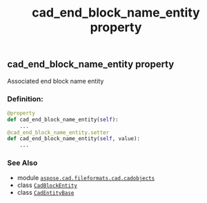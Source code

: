 ﻿---
title: cad_end_block_name_entity property
second_title: Aspose.CAD for Python via .NET API References
description: 
type: docs
weight: 150
url: /python-net/aspose.cad.fileformats.cad.cadobjects/cadblockentity/cad_end_block_name_entity/
is_root: false
---

## cad_end_block_name_entity property


Associated end block name entity
### Definition:
```python
@property
def cad_end_block_name_entity(self):
    ...
@cad_end_block_name_entity.setter
def cad_end_block_name_entity(self, value):
    ...
```

### See Also
* module [`aspose.cad.fileformats.cad.cadobjects`](../../)
* class [`CadBlockEntity`](/cad/python-net/aspose.cad.fileformats.cad.cadobjects/cadblockentity)
* class [`CadEntityBase`](/cad/python-net/aspose.cad.fileformats.cad.cadobjects/cadentitybase)
